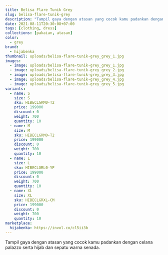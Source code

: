 ```yaml
---
title: Belisa Flare Tunik Grey
slug: belisa-flare-tunik-grey
description: "Tampil gaya dengan atasan yang cocok kamu padankan dengan celana palazzo serta hijab dan sepatu warna senada."
date: 2021-08-11T20:30:08+07:00
tags: [clothing, dress]
collections: [pakaian, atasan]
color:
  - grey
brand:
  - hijabenka
thumbnail: uploads/belisa-flare-tunik-grey_grey_1.jpg
images:
  - image: uploads/belisa-flare-tunik-grey_grey_1.jpg
  - image: uploads/belisa-flare-tunik-grey_grey_2.jpg
  - image: uploads/belisa-flare-tunik-grey_grey_3.jpg
  - image: uploads/belisa-flare-tunik-grey_grey_4.jpg
  - image: uploads/belisa-flare-tunik-grey_grey_5.jpg
variants:
  - name: S
    size: S
    sku: HIBECLGRM0-T2
    price: 199000
    discount: 0
    weight: 700
    quantity: 10
  - name: M
    size: M
    sku: HIBECLGRM0-T2
    price: 199000
    discount: 0
    weight: 700
    quantity: 10
  - name: L
    size: L
    sku: HIBECLGRL0-YP
    price: 199000
    discount: 0
    weight: 700
    quantity: 10
  - name: XL
    size: XL
    sku: HIBECLGRXL-CM
    price: 199000
    discount: 0
    weight: 700
    quantity: 10
marketplace:
  hijabenka: https://invol.co/cl5ii3b
---
```


Tampil gaya dengan atasan yang cocok kamu padankan dengan celana palazzo serta hijab dan sepatu warna senada.
